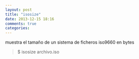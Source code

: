 ```yaml
---
layout: post
title: "isosize"
date: 2013-12-15 18:16
comments: true
categories: 
---
```

muestra el tamaño de un sistema de ficheros iso9660 en bytes

>$ isosize archivo.iso


